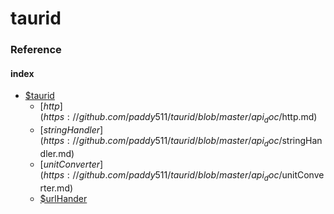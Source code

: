 # taurid
### Reference

#### index
- [$taurid]()
  * [$http](https://github.com/paddy511/taurid/blob/master/api_doc/$http.md)
  * [$stringHandler](https://github.com/paddy511/taurid/blob/master/api_doc/$stringHandler.md)
  * [$unitConverter](https://github.com/paddy511/taurid/blob/master/api_doc/$unitConverter.md)
  * [$urlHander]()
